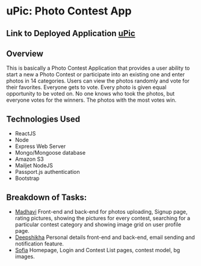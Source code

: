 # uPic: Photo Contest App

## Link to Deployed Application [uPic](https://guarded-journey-33108.herokuapp.com/)

## Overview

This is basically a Photo Contest Application that provides a user ability to start a new a Photo Contest or participate into an existing one and enter photos in 14 categories. Users can view the photos randomly and vote for their favorites. Everyone gets to vote. Every photo is given equal opportunity to be voted on. No one knows who took the photos, but everyone votes for the winners. The photos with the most votes win.

## Technologies Used
* ReactJS
* Node
* Express Web Server
* Mongo/Mongoose database
* Amazon S3
* Mailjet NodeJS
* Passport.js authentication
* Bootstrap

## Breakdown of Tasks:
* [Madhavi](https://github.com/Madhavic1)
Front-end and back-end for photos uploading, Signup page, rating pictures, showing the pictures for every contest, searching for a particular contest category and showing image grid on user profile page. 
* [Deepshikha](https://github.com/deepshikhasingh90)
Personal details front-end and back-end, email sending and notification feature.
* [Sofia](https://github.com/iskona)
Homepage, Login and Contest List pages, contest model, bg images.